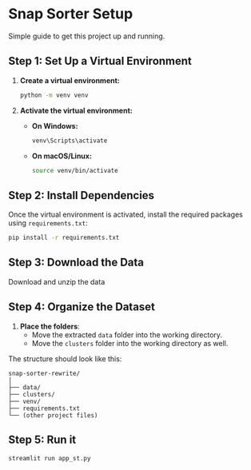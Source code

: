 # Snap Sorter Setup

Simple guide to get this project up and running.

## Step 1: Set Up a Virtual Environment

1. **Create a virtual environment:**
   ```bash
   python -m venv venv
   ```

2. **Activate the virtual environment:**
   - **On Windows:**
     ```bash
     venv\Scripts\activate
     ```
   - **On macOS/Linux:**
     ```bash
     source venv/bin/activate
     ```

## Step 2: Install Dependencies

Once the virtual environment is activated, install the required packages using `requirements.txt`:

```bash
pip install -r requirements.txt
```

## Step 3: Download the Data

Download and unzip the data

## Step 4: Organize the Dataset

1. **Place the folders**:
   - Move the extracted `data` folder into the working directory.
   - Move the `clusters` folder into the working directory as well.

The structure should look like this:
```
snap-sorter-rewrite/
│
├── data/
├── clusters/
├── venv/
├── requirements.txt
└── (other project files)
```

## Step 5: Run it

```
streamlit run app_st.py
```